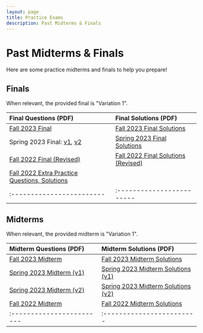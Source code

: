 ```yaml
---
layout: page
title: Practice Exams
description: Past Midterms & Finals
---
```


# Past Midterms & Finals

Here are some practice midterms and finals to help you prepare!

## Finals

When relevant, the provided final is "Variation 1".

| Final Questions (PDF) | Final Solutions (PDF) |
|:------------------------|:------------------------|
| [Fall 2023 Final]({{site.baseurl}}assets/exams/fall-2023-final-v1.pdf) | [Fall 2023 Final Solutions]({{site.baseurl}}assets/exams/fall-2023-final-solutions.pdf) |
| Spring 2023 Final: [v1]({{site.baseurl}}/assets/exams/spring-2023-final-v1.pdf), [v2]({{site.baseurl}}/assets/exams/spring-2023-final-v2.pdf) | [Spring 2023 Final Solutions]({{site.baseurl}}/assets/exams/spring-2023-final-solutions.pdf) |
| [Fall 2022 Final (Revised)]({{site.baseurl}}/assets/exams/fall-2022-final-revised.pdf) | [Fall 2022 Final Solutions (Revised)]({{site.baseurl}}/assets/exams/fall-2022-final-solutions-revised.pdf) |
| [Fall 2022 Extra Practice Questions, Solutions]({{site.baseurl}}/assets/exams/fall-2022-final-extra.pdf) | |
|:------------------------|:------------------------|

## Midterms

When relevant, the provided midterm is "Variation 1".

| Midterm Questions (PDF) | Midterm Solutions (PDF) |
|:------------------------|:------------------------|
| [Fall 2023 Midterm]({{site.baseurl}}/assets/exams/fall-2023-midterm-v1.pdf) | [Fall 2023 Midterm Solutions]({{site.baseurl}}/assets/exams/fall-2023-midterm-solutions.pdf) |
| [Spring 2023 Midterm (v1)]({{site.baseurl}}/assets/exams/spring-2023-midterm-v1.pdf) | [Spring 2023 Midterm Solutions (v1)]({{site.baseurl}}/assets/exams/spring-2023-midterm-v1-solutions.pdf) |
| [Spring 2023 Midterm (v2)]({{site.baseurl}}/assets/exams/spring-2023-midterm-v2.pdf) | [Spring 2023 Midterm Solutions (v2)]({{site.baseurl}}/assets/exams/spring-2023-midterm-v2-solutions.pdf) |
| [Fall 2022 Midterm]({{site.baseurl}}/assets/exams/fall-2022-midterm.pdf) | [Fall 2022 Midterm Solutions]({{site.baseurl}}/assets/exams/fall-2022-midterm-solutions.pdf) |
|:------------------------|:------------------------|
